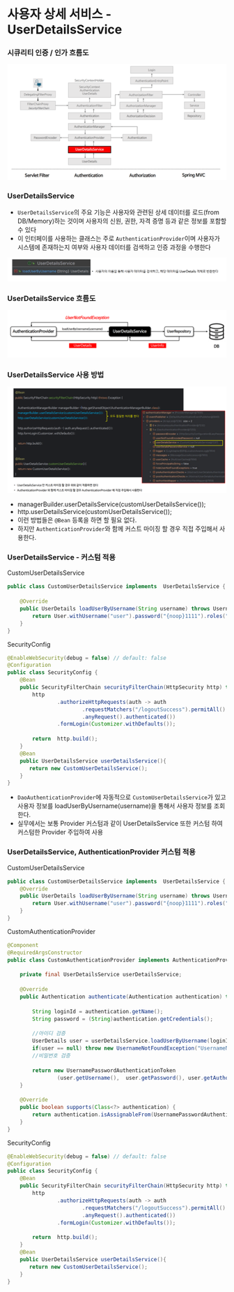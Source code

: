 # 사용자 상세 서비스 - UserDetailsService

### 시큐리티 인증 / 인가 흐름도

![19.png](Image%2F19.png)

### UserDetailsService

- `UserDetailsService`의 주요 기능은 사용자와 관련된 상세 데이터를 로드(from DB/Memory)하는 것이며 사용자의 
  신원, 권한, 자격 증명 등과 같은 정보를 포함할 수 있다
- 이 인터페이를 사용하는 클래스는 주로 `AuthenticationProvider`이며 사용자가 시스템에 존재하는지 여부와 
  사용자 데이터를 검색하고 인증 과정을 수행한다

![20.png](Image%2F20.png)

### UserDetailsService 흐름도

![21.png](Image%2F21.png)

### UserDetailsService 사용 방법

![22.png](Image%2F22.png)
- managerBuilder.userDetailsService(customUserDetailsService());
- http.userDetailsService(customUserDetailsService());
- 이런 방법들은 `@Bean` 등록을 하면 할 필요 없다.
- 하지만 `AuthenticationProvider`와 함께 커스트 마이징 할 경우 직접 주입해서 사용한다. 

### UserDetailsService - 커스텀 적용 

CustomUserDetailsService 
```java
public class CustomUserDetailsService implements  UserDetailsService {
    
    @Override
    public UserDetails loadUserByUsername(String username) throws UsernameNotFoundException{
        return User.withUsername("user").password("{noop}1111").roles("USER").build();
    }
}
```

SecurityConfig
```java
@EnableWebSecurity(debug = false) // default: false
@Configuration
public class SecurityConfig {
    @Bean
    public SecurityFilterChain securityFilterChain(HttpSecurity http) throws Exception{
        http
                .authorizeHttpRequests(auth -> auth
                        .requestMatchers("/logoutSuccess").permitAll()
                        .anyRequest().authenticated())
                .formLogin(Customizer.withDefaults());

        return  http.build();
    }
    @Bean
    public UserDetailsService userDetailsService(){
       return new CustomUserDetailsService();
    }
}
```
- `DaoAuthenticationProvider`에 자동적으로 `CustomUserDetailsService`가 있고
  사용자 정보를 loadUserByUsername(username)을 통해서 사용자 정보를 조회한다. 
- 실무에서는 보통 Provider 커스텀과 같이 UserDetailsService 또한 커스텀 하여 커스텀한 Provider 주입하여 사용

### UserDetailsService, AuthenticationProvider 커스텀 적용 

CustomUserDetailsService 
```java
public class CustomUserDetailsService implements  UserDetailsService {
    @Override
    public UserDetails loadUserByUsername(String username) throws UsernameNotFoundException{
        return User.withUsername("user").password("{noop}1111").roles("USER").build();
    }
}
```

CustomAuthenticationProvider
```java
@Component
@RequiredArgsConstructor
public class CustomAuthenticationProvider implements AuthenticationProvider {

    private final UserDetailsService userDetailsService;

    @Override
    public Authentication authenticate(Authentication authentication) throws AuthenticationException {

        String loginId = authentication.getName();
        String password = (String)authentication.getCredentials();

        //아이디 검증
        UserDetails user = userDetailsService.loadUserByUsername(loginId);
        if(user == null) throw new UsernameNotFoundException("UsernameNotFoundException");
        //비밀번호 검증

        return new UsernamePasswordAuthenticationToken
                (user.getUsername(),  user.getPassword(), user.getAuthorities());
    }

    @Override
    public boolean supports(Class<?> authentication) {
        return authentication.isAssignableFrom(UsernamePasswordAuthenticationToken.class);
    }
}
```

SecurityConfig
```java
@EnableWebSecurity(debug = false) // default: false
@Configuration
public class SecurityConfig {
    @Bean
    public SecurityFilterChain securityFilterChain(HttpSecurity http) throws Exception{
        http
                .authorizeHttpRequests(auth -> auth
                        .requestMatchers("/logoutSuccess").permitAll()
                        .anyRequest().authenticated())
                .formLogin(Customizer.withDefaults());

        return  http.build();
    }
    @Bean
    public UserDetailsService userDetailsService(){
       return new CustomUserDetailsService();
    }
}
```




